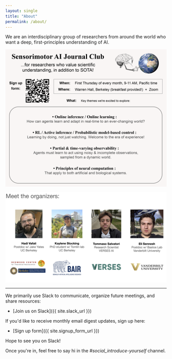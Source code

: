 ```yaml
---
layout: single
title: "About"
permalink: /about/
---
```


We are an interdisciplinary group of researchers from around the world who want a deep, first-principles understanding of AI.

![Sensorimotor AI Flyer](/assets/images/sensorimotor_flyer.png)

![The organizers](/assets/images/organizers.jpeg)

---

We primarily use Slack to communicate, organize future meetings, and share resources:

- [Join us on Slack]({{ site.slack_url }})

If you'd like to receive monthly email digest updates, sign up here:

- [Sign up form]({{ site.signup_form_url }})

Hope to see you on Slack!

Once you're in, feel free to say hi in the *#social_introduce-yourself* channel.
